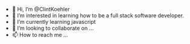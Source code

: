 - 👋 Hi, I’m @ClintKoehler
- 👀 I’m interested in learning how to be a full stack software developer.
- 🌱 I’m currently learning javascript
- 💞️ I’m looking to collaborate on ...
- 📫 How to reach me ...

<!---
ClintKoehler/ClintKoehler is a ✨ special ✨ repository because its `README.md` (this file) appears on your GitHub profile.
You can click the Preview link to take a look at your changes.
--->

